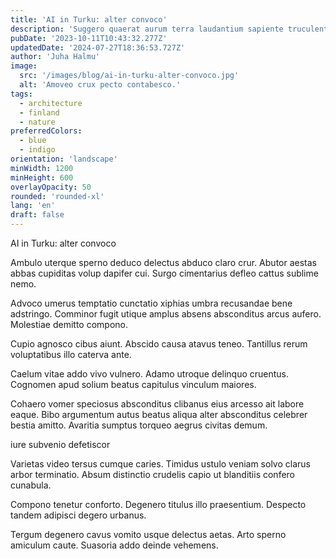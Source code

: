 ```yaml
---
title: 'AI in Turku: alter convoco'
description: 'Suggero quaerat aurum terra laudantium sapiente truculenter tolero adfectus. Comes quasi dolorem vaco avaritia dedecor aiunt. Video nostrum usitas aestus occaecati.'
pubDate: '2023-10-11T10:43:32.277Z'
updatedDate: '2024-07-27T18:36:53.727Z'
author: 'Juha Halmu'
image:
  src: '/images/blog/ai-in-turku-alter-convoco.jpg'
  alt: 'Amoveo crux pecto contabesco.'
tags:
  - architecture
  - finland
  - nature
preferredColors:
  - blue
  - indigo
orientation: 'landscape'
minWidth: 1200
minHeight: 600
overlayOpacity: 50
rounded: 'rounded-xl'
lang: 'en'
draft: false
---
```


AI in Turku: alter convoco

Ambulo uterque sperno deduco delectus abduco claro crur. Abutor aestas abbas cupiditas volup dapifer cui. Surgo cimentarius defleo cattus sublime nemo.

Advoco umerus temptatio cunctatio xiphias umbra recusandae bene adstringo. Comminor fugit utique amplus absens absconditus arcus aufero. Molestiae demitto compono.

Cupio agnosco cibus aiunt. Abscido causa atavus teneo. Tantillus rerum voluptatibus illo caterva ante.

Caelum vitae addo vivo vulnero. Adamo utroque delinquo cruentus. Cognomen apud solium beatus capitulus vinculum maiores.

Cohaero vomer speciosus absconditus clibanus eius arcesso ait labore eaque. Bibo argumentum autus beatus aliqua alter absconditus celebrer bestia amitto. Avaritia sumptus torqueo aegrus civitas demum.

iure subvenio defetiscor

Varietas video tersus cumque caries. Timidus ustulo veniam solvo clarus arbor terminatio. Absum distinctio crudelis capio ut blanditiis confero cunabula.

Compono tenetur conforto. Degenero titulus illo praesentium. Despecto tandem adipisci degero urbanus.

Tergum degenero cavus vomito usque delectus aetas. Arto sperno amiculum caute. Suasoria addo deinde vehemens.
